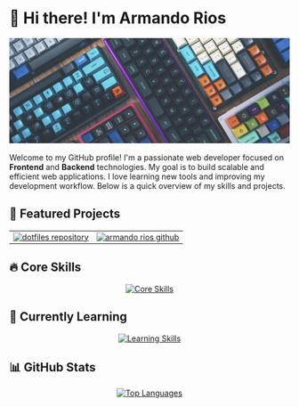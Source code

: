 # 👋 Hi there! I'm Armando Rios

<p align="center">
  <img src="./banner.png" alt="Banner placeholder"/>
</p>

Welcome to my GitHub profile! I'm a passionate web developer focused on **Frontend** and **Backend** technologies. My goal is to build scalable and efficient web applications. I love learning new tools and improving my development workflow. Below is a quick overview of my skills and projects.

## 🌟 Featured Projects

<table align="center">
  <tr>
    <td align="center">
      <a href="https://github.com/armando-rios/tmux">
        <img src="https://github-readme-stats.vercel.app/api/pin/?username=armando-rios&repo=dotfiles&theme=radical" alt="dotfiles repository"/>
      </a>
    </td>
    <td align="center">
      <a href="https://github.com/armando-rios/codeBytetools">
        <img src="https://github-readme-stats.vercel.app/api/pin/?username=armando-rios&repo=armando-rios&theme=radical" alt="armando rios github"/>
      </a>
    </td>
  </tr>
</table>

## 🔥 Core Skills
<p align="center">
  <a href="https://skillicons.dev">
    <img src="https://skillicons.dev/icons?i=js,react,next,tailwind,astro,nodejs,express,mongodb,postgresql,aws,docker,kubernetes,githubactions" alt="Core Skills" />
  </a>
</p>

## 🏫 Currently Learning
<p align="center">
  <a href="https://skillicons.dev">
    <img src="https://skillicons.dev/icons?i=rust,typescript,cs,net,powershell,azure" alt="Learning Skills" />
  </a>
</p>

## 📊 GitHub Stats

<p align="center">
  <a href="https://github.com/armando-rios">
    <img src="https://github-readme-stats.vercel.app/api/top-langs/?username=armando-rios&layout=compact&theme=radical" alt="Top Languages" />
  </a>
</p>
